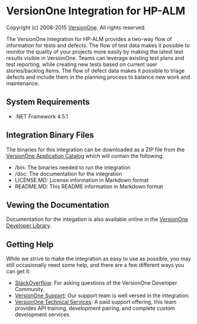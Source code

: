 # VersionOne Integration for HP-ALM

Copyright (c) 2008-2015 [VersionOne](http://versionone.com/). All rights reserved.

The VersionOne Integration for HP-ALM provides a two-way flow of information for tests and defects. The flow of test data makes it possible to monitor the quality of your projects more easily by making the latest test results visible in VersionOne. Teams can leverage existing test plans and test reporting, while creating new tests based on current user stories/backlog items. The flow of defect data makes it possible to triage defects and include them in the planning process to balance new work and maintenance.

## System Requirements

* .NET Framework 4.5.1

## Integration Binary Files

The binaries for this integration can be downloaded as a ZIP file from the [VersionOne Application Catalog](http://appcatalog.versionone.com/VersionOne.Integration.QualityCenter) which will contain the following:

* /bin: The binaries needed to run the integration  
* /doc: The documentation for the integration  
* LICENSE.MD: License information in Markdown format  
* README.MD: This README information in Markdown format  

## Vewing the Documentation
Documentation for the integation is also available online in the [VersionOne Developer Library](http://versionone.github.io/VersionOne.Integration.QualityCenter/).

## Getting Help

While we strive to make the integration as easy to use as possible, you may still occasionally need some help, and there are a few different ways you can get it:  

- [StackOverflow](http://stackoverflow.com/questions/tagged/versionone): For asking questions of the VersionOne Developer Community.  
- [VersionOne Support](): Our support team is well versed in the integration. 
- [VersionOne Technical Services](http://www.versionone.com/training/technical_services/): A paid support offering, this team provides API training, development pairing, and complete custom development services.  

